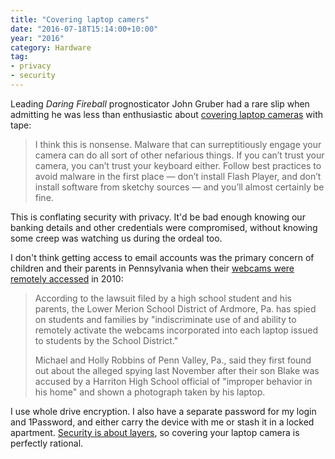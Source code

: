 ```yaml
---
title: "Covering laptop camers"
date: "2016-07-18T15:14:00+10:00"
year: "2016"
category: Hardware
tag:
- privacy
- security
---
```

Leading *Daring Fireball* prognosticator John Gruber had a rare slip when admitting he was less than enthusiastic about [covering laptop cameras] with tape:

> I think this is nonsense. Malware that can surreptitiously engage your camera can do all sort of other nefarious things. If you can’t trust your camera, you can’t trust your keyboard either. Follow best practices to avoid malware in the first place — don’t install Flash Player, and don’t install software from sketchy sources — and you’ll almost certainly be fine.

This is conflating security with privacy. It'd be bad enough knowing our banking details and other credentials were compromised, without knowing some creep was watching us during the ordeal too.

I don't think getting access to email accounts was the primary concern of children and their parents in Pennsylvania when their [webcams were remotely accessed] in 2010:

> According to the lawsuit filed by a high school student and his parents, the Lower Merion School District of Ardmore, Pa. has spied on students and families by "indiscriminate use of and ability to remotely activate the webcams incorporated into each laptop issued to students by the School District."
> 
> Michael and Holly Robbins of Penn Valley, Pa., said they first found out about the alleged spying last November after their son Blake was accused by a Harriton High School official of "improper behavior in his home" and shown a photograph taken by his laptop.

I use whole drive encryption. I also have a separate password for my login and 1Password, and either carry the device with me or stash it in a locked apartment. [Security is about layers], so covering your laptop camera is perfectly rational.

[covering laptop cameras]: https://daringfireball.net/linked/2016/06/23/zuckerberg-laptop-tape
[webcams were remotely accessed]: http://www.computerworld.com/article/2521075/windows-pcs/pennsylvania-schools-spying-on-students-using-laptop-webcams--claims-lawsuit.html
[Security is about layers]: https://www.youtube.com/watch?v=_bMcXVe8zIs

